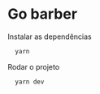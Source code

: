 # Go barber


Instalar as dependências

```bash
  yarn
```
    
Rodar o projeto

```bash
  yarn dev
```
    